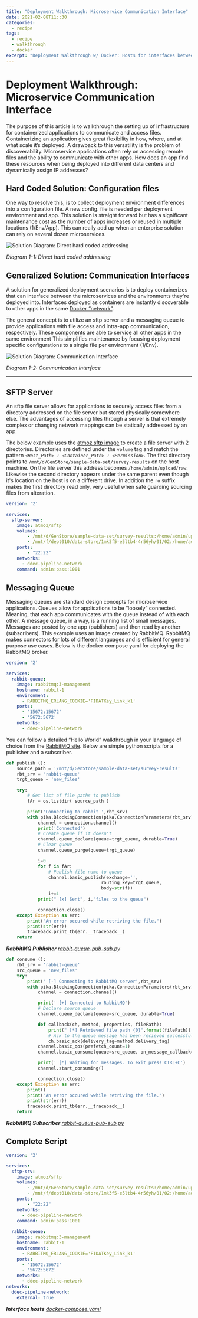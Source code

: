 ```yaml
---
title: "Deployment Walkthrough: Microservice Communication Interface"
date: 2021-02-08T11::30
categories:
  - recipe
tags:
  - recipe
  - walkthrough
  - docker
excerpt: "Deployment Walkthrough w/ Docker: Hosts for interfaces between apps and deployment environment"
---
```

# Deployment Walkthrough: Microservice Communication Interface
The purpose of this article is to walkthrough the setting up of infrastructure for containerized applications to communicate and access files.  Containerizing an application gives great flexibility in how, where, and at what scale it’s deployed. A drawback to this versatility is the problem of discoverability. Microservice applications often rely on accessing remote files and the ability to communicate with other apps. How does an app find these resources when being deployed into different data centers and dynamically assign IP addresses?

## Hard Coded Solution: Configuration files
One way to resolve this, is to collect deployment environment differences into a configuration file. A new config. file is needed per deployment environment and app. This solution is straight forward but has a significant maintenance cost as the number of apps increases or reused in multiple locations (1/Env/App). This can really add up when an enterprise solution can rely on several dozen microservices.

![Solution Diagram: Direct hard coded addressing](../assets/2021-02-08/direct-addr.png)

*Diagram 1-1: Direct hard coded addressing*

## Generalized Solution: Communication Interfaces
A solution for generalized deployment scenarios is to deploy containerizes that can interface between the microservices and the environments they're deployed into. Interfaces deployed as containers are instantly discoverable to other apps in the same [Docker “network”](https://docs.docker.com/network/).

The general concept is to utilize an sftp server and a messaging queue to provide applications with file access and intra-app communication, respectively. These components are able to service all other apps in the same environment This simplifies maintenance by focusing deployment specific configurations to a single file per environment (1/Env).

![Solution Diagram: Communication Interface](../assets/2021-02-08/comm-interface.png)

*Diagram 1-2: Communication Interface*

--------------------------------------------------
## SFTP Server
An sftp file server allows for applications to securely access files from a directory addressed on the file server but stored physically somewhere else. The advantages of accessing files through a server is that extremely complex or changing network mappings can be statically addressed by an app.

The below example uses the [atmoz sftp image](https://github.com/atmoz/sftp) to create a file server with 2 directories. Directories are defined under the ```volume``` tag and match the pattern *```<Host_Path> : <Container_Path> : <Permission>```*. The first directory points to ```/mnt/d/GenStore/sample-data-set/survey-results``` on the host machine. On the file server this address becomes ```/home/admin/upload/raw```. Likewise the second directory appears under the same parent even though it's location on the host is on a different drive. In addition the ```ro``` suffix makes the first directory read only, very useful when safe guarding sourcing files from alteration.

```yaml
version: '2'

services:
  sftp-server:
    image: atmoz/sftp
    volumes:
        - /mnt/d/GenStore/sample-data-set/survey-results:/home/admin/upload/raw:ro
        - /mnt/f/dept010/data-store/1mk3f5-e5ltb4-4r56yh/01/02:/home/admin/upload/weather-set
    ports:
        - "22:22"
    networks:
      - ddec-pipeline-network
    command: admin:pass:1001
```


## Messaging Queue
Messaging queues are standard design concepts for microservice applications. Queues allow for applications to be “loosely” connected. Meaning, that each app communicates with the queue instead of with each other. A message queue, in a way, is a running list of small messages. Messages are posted by one app (publishers) and then read by another (subscribers). This example uses an image created by RabbitMQ. RabbitMQ makes connectors for lots of different languages and is efficient for general purpose use cases.
Below is the docker-compose yaml for deploying the RabbitMQ broker.

```yaml
version: '2'

services:
  rabbit-queue:
    image: rabbitmq:3-management
    hostname: rabbit-1
    environment:
      - RABBITMQ_ERLANG_COOKIE='FIDATKey_Link_k1'
    ports:
      - '15672:15672'
      - '5672:5672'
    networks:
      - ddec-pipeline-network
```

You can follow a detailed “Hello World” walkthrough in your language of choice from the [RabbitMQ site](https://www.rabbitmq.com/tutorials/tutorial-one-python.html). Below are simple python scripts for a publisher and a subscriber.
```python
def publish ():
    source_path = '/mnt/d/GenStore/sample-data-set/survey-results'
    rbt_srv = 'rabbit-queue'
    trgt_queue = 'new_files'

    try:
        # Get list of file paths to publish
        fAr = os.listdir( source_path )

        print('Connecting to rabbit ',rbt_srv)
        with pika.BlockingConnection(pika.ConnectionParameters(rbt_srv)) as connection:
            channel = connection.channel()
            print('Connected')
            # Create queue if it doesn't
            channel.queue_declare(queue=trgt_queue, durable=True)
            # Clear queue
            channel.queue_purge(queue=trgt_queue)

            i=0
            for f in fAr:
                # Publish file name to queue
                channel.basic_publish(exchange='',
                                    routing_key=trgt_queue,
                                    body=str(f))
                i+=1
            print(" [x] Sent", i,"files to the queue")

            connection.close()
    except Exception as err:
        print("An error occured while retriving the file.")
        print(str(err))
        traceback.print_tb(err.__traceback__)
    return
```
***RabbitMQ Publisher*** [*rabbit-queue-pub-sub.py*](../assets/2021-02-08/rabbit-queue-pub-sub.py)


```python
def consume ():
    rbt_srv = 'rabbit-queue'
    src_queue = 'new_files'
    try:
        print(' [-] Connecting to RabbitMQ server',rbt_srv)
        with pika.BlockingConnection(pika.ConnectionParameters(rbt_srv)) as connection:
            channel = connection.channel()

            print(' [+] Connected to RabbitMQ')
            # Declare source queue
            channel.queue_declare(queue=src_queue, durable=True)

            def callback(ch, method, properties, filePath):
                print(" [*] Retrieved file path {0}".format(filePath))
                # Ack to the queue message has been recieved successfuly
                ch.basic_ack(delivery_tag=method.delivery_tag)
            channel.basic_qos(prefetch_count=1)
            channel.basic_consume(queue=src_queue, on_message_callback=callback, auto_ack=False)

            print(' [*] Waiting for messages. To exit press CTRL+C')
            channel.start_consuming()

            connection.close()
    except Exception as err:
        print()
        print("An error occured wwhile retriving the file.")
        print(str(err))
        traceback.print_tb(err.__traceback__)
    return
```
***RabbitMQ Subscriber*** [*rabbit-queue-pub-sub.py*](../assets/2021-02-08/rabbit-queue-pub-sub.py)

## Complete Script
```yaml
version: '2'

services:
  sftp-srv:
    image: atmoz/sftp
    volumes:
        - /mnt/d/GenStore/sample-data-set/survey-results:/home/admin/upload/raw:ro
        - /mnt/f/dept010/data-store/1mk3f5-e5ltb4-4r56yh/01/02:/home/admin/upload/weather-set
    ports:
        - "22:22"
    networks:
      - ddec-pipeline-network
    command: admin:pass:1001
  
  rabbit-queue:
    image: rabbitmq:3-management
    hostname: rabbit-1
    environment:
      - RABBITMQ_ERLANG_COOKIE='FIDATKey_Link_k1'
    ports:
      - '15672:15672'
      - '5672:5672'
    networks:
      - ddec-pipeline-network
networks:
  ddec-pipeline-network:
    external: true
``` 
***Interface hosts*** [*docker-compose.yaml*](../assets/2021-02-08/docker-compose.yml)

